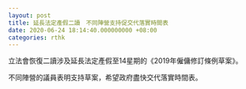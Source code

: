 ```yaml
---
layout: post
title: 延長法定產假二讀　不同陣營支持促交代落實時間表
date: 2020-06-24 18:14:40.000000000 +08:00
categories: rthk
---
```


立法會恢復二讀涉及延長法定產假至14星期的《2019年僱傭修訂條例草案》。

不同陣營的議員表明支持草案，希望政府盡快交代落實時間表。
